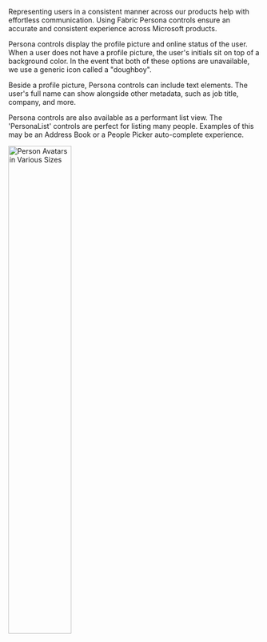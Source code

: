 Representing users in a consistent manner across our products help with effortless communication. Using Fabric Persona controls ensure an accurate and consistent experience across Microsoft products.

Persona controls display the profile picture and online status of the user. When a user does not have a profile picture, the user's initials sit on top of a background color. In the event that both of these options are unavailable, we use a generic icon called a "doughboy".

Beside a profile picture, Persona controls can include text elements. The user's full name can show alongside other metadata, such as job title, company, and more.

Persona controls are also available as a performant list view. The 'PersonaList' controls are perfect for listing many people. Examples of this may be an Address Book or a People Picker auto-complete experience.

<img src="https://static2.sharepointonline.com/fabric-website/images/controls/android/Persona/PersonaListView.png" alt="Person Avatars in Various Sizes" style="width: 50%;" />
